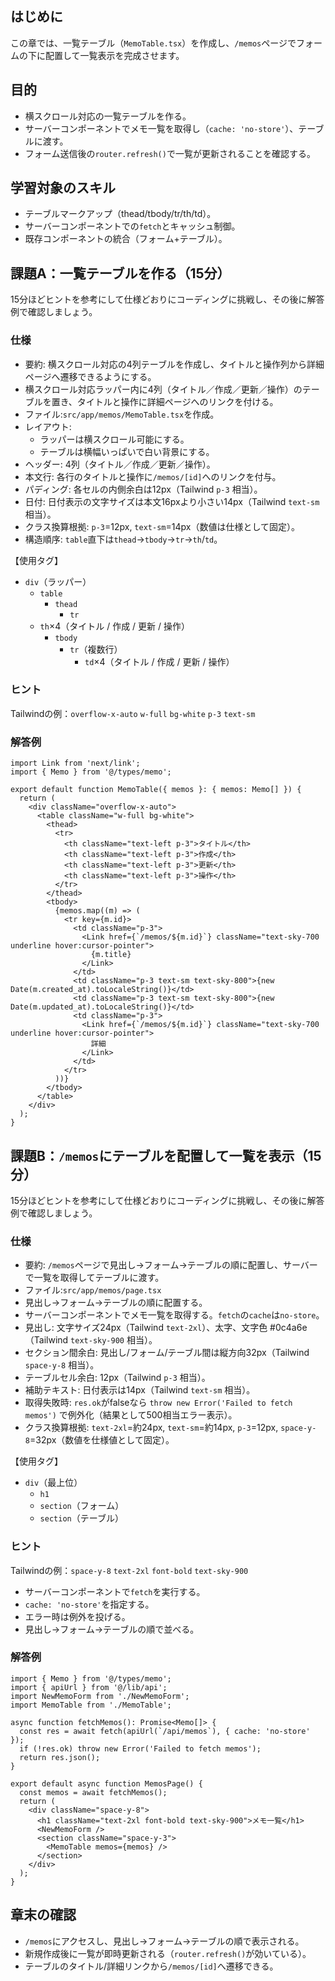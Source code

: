 ## はじめに

この章では、一覧テーブル（`MemoTable.tsx`）を作成し、`/memos`ページでフォームの下に配置して一覧表示を完成させます。

## 目的

- 横スクロール対応の一覧テーブルを作る。
- サーバーコンポーネントでメモ一覧を取得し（`cache: 'no-store'`）、テーブルに渡す。
- フォーム送信後の`router.refresh()`で一覧が更新されることを確認する。

## 学習対象のスキル

- テーブルマークアップ（thead/tbody/tr/th/td）。
- サーバーコンポーネントでの`fetch`とキャッシュ制御。
- 既存コンポーネントの統合（フォーム+テーブル）。

## 課題A：一覧テーブルを作る（15分）

15分ほどヒントを参考にして仕様どおりにコーディングに挑戦し、その後に解答例で確認しましょう。

### 仕様

- 要約: 横スクロール対応の4列テーブルを作成し、タイトルと操作列から詳細ページへ遷移できるようにする。
- 横スクロール対応ラッパー内に4列（タイトル／作成／更新／操作）のテーブルを置き、タイトルと操作に詳細ページへのリンクを付ける。
- ファイル:`src/app/memos/MemoTable.tsx`を作成。
- レイアウト:
  - ラッパーは横スクロール可能にする。
  - テーブルは横幅いっぱいで白い背景にする。
- ヘッダー: 4列（タイトル／作成／更新／操作）。
- 本文行: 各行のタイトルと操作に`/memos/[id]`へのリンクを付与。
- パディング: 各セルの内側余白は12px（Tailwind `p-3` 相当）。
- 日付: 日付表示の文字サイズは本文16pxより小さい14px（Tailwind `text-sm` 相当）。
- クラス換算根拠: `p-3`=12px, `text-sm`=14px（数値は仕様として固定）。
- 構造順序: `table`直下は`thead`→`tbody`→`tr`→`th`/`td`。

【使用タグ】
- `div`（ラッパー）
  - `table`
    - `thead`
      - `tr`
  - `th`×4（タイトル / 作成 / 更新 / 操作）
    - `tbody`
      - `tr`（複数行）
        - `td`×4（タイトル / 作成 / 更新 / 操作）

### ヒント

Tailwindの例：`overflow-x-auto` `w-full` `bg-white` `p-3` `text-sm`

### 解答例

```tsx
import Link from 'next/link';
import { Memo } from '@/types/memo';

export default function MemoTable({ memos }: { memos: Memo[] }) {
  return (
    <div className="overflow-x-auto">
      <table className="w-full bg-white">
        <thead>
          <tr>
            <th className="text-left p-3">タイトル</th>
            <th className="text-left p-3">作成</th>
            <th className="text-left p-3">更新</th>
            <th className="text-left p-3">操作</th>
          </tr>
        </thead>
        <tbody>
          {memos.map((m) => (
            <tr key={m.id}>
              <td className="p-3">
                <Link href={`/memos/${m.id}`} className="text-sky-700 underline hover:cursor-pointer">
                  {m.title}
                </Link>
              </td>
              <td className="p-3 text-sm text-sky-800">{new Date(m.created_at).toLocaleString()}</td>
              <td className="p-3 text-sm text-sky-800">{new Date(m.updated_at).toLocaleString()}</td>
              <td className="p-3">
                <Link href={`/memos/${m.id}`} className="text-sky-700 underline hover:cursor-pointer">
                  詳細
                </Link>
              </td>
            </tr>
          ))}
        </tbody>
      </table>
    </div>
  );
}

```

## 課題B：`/memos`にテーブルを配置して一覧を表示（15分）

15分ほどヒントを参考にして仕様どおりにコーディングに挑戦し、その後に解答例で確認しましょう。

### 仕様

- 要約: `/memos`ページで見出し→フォーム→テーブルの順に配置し、サーバーで一覧を取得してテーブルに渡す。
- ファイル:`src/app/memos/page.tsx`
- 見出し→フォーム→テーブルの順に配置する。
- サーバーコンポーネントでメモ一覧を取得する。`fetch`の`cache`は`no-store`。
- 見出し: 文字サイズ24px（Tailwind `text-2xl`）、太字、文字色 #0c4a6e（Tailwind `text-sky-900` 相当）。
- セクション間余白: 見出し/フォーム/テーブル間は縦方向32px（Tailwind `space-y-8` 相当）。
- テーブルセル余白: 12px（Tailwind `p-3` 相当）。
- 補助テキスト: 日付表示は14px（Tailwind `text-sm` 相当）。
- 取得失敗時: `res.ok`がfalseなら `throw new Error('Failed to fetch memos')` で例外化（結果として500相当エラー表示）。
- クラス換算根拠: `text-2xl`=約24px, `text-sm`=約14px, `p-3`=12px, `space-y-8`=32px（数値を仕様値として固定）。

【使用タグ】
- `div`（最上位）
  - `h1`
  - `section`（フォーム）
  - `section`（テーブル）

### ヒント

Tailwindの例：`space-y-8` `text-2xl` `font-bold` `text-sky-900`

- サーバーコンポーネントで`fetch`を実行する。
- `cache: 'no-store'`を指定する。
- エラー時は例外を投げる。
- 見出し→フォーム→テーブルの順で並べる。

### 解答例

```tsx
import { Memo } from '@/types/memo';
import { apiUrl } from '@/lib/api';
import NewMemoForm from './NewMemoForm';
import MemoTable from './MemoTable';

async function fetchMemos(): Promise<Memo[]> {
  const res = await fetch(apiUrl(`/api/memos`), { cache: 'no-store' });
  if (!res.ok) throw new Error('Failed to fetch memos');
  return res.json();
}

export default async function MemosPage() {
  const memos = await fetchMemos();
  return (
    <div className="space-y-8">
      <h1 className="text-2xl font-bold text-sky-900">メモ一覧</h1>
      <NewMemoForm />
      <section className="space-y-3">
        <MemoTable memos={memos} />
      </section>
    </div>
  );
}

```

## 章末の確認

- `/memos`にアクセスし、見出し→フォーム→テーブルの順で表示される。
- 新規作成後に一覧が即時更新される（`router.refresh()`が効いている）。
- テーブルのタイトル/詳細リンクから`/memos/[id]`へ遷移できる。
